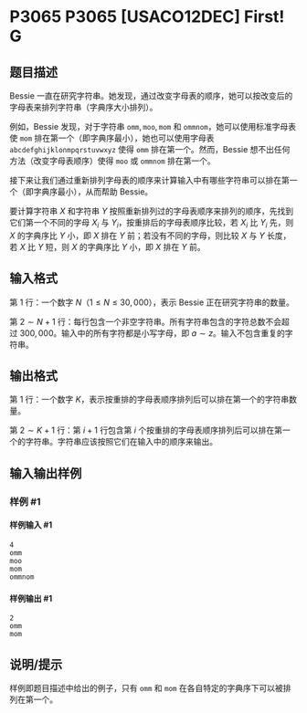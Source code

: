 # P3065 P3065 [USACO12DEC] First! G

## 题目描述

Bessie 一直在研究字符串。她发现，通过改变字母表的顺序，她可以按改变后的字母表来排列字符串（字典序大小排列）。

例如，Bessie 发现，对于字符串 $\texttt{omm},\texttt{moo},\texttt{mom}$ 和 $\texttt{ommnom}$，她可以使用标准字母表使 $\texttt{mom}$ 排在第一个（即字典序最小），她也可以使用字母表 $\texttt{abcdefghijklonmpqrstuvwxyz}$ 使得 $\texttt{omm}$ 排在第一个。然而，Bessie 想不出任何方法（改变字母表顺序）使得 $\texttt{moo}$ 或 $\texttt{ommnom}$ 排在第一个。

接下来让我们通过重新排列字母表的顺序来计算输入中有哪些字符串可以排在第一个（即字典序最小），从而帮助 Bessie。

要计算字符串 $X$ 和字符串 $Y$ 按照重新排列过的字母表顺序来排列的顺序，先找到它们第一个不同的字母 $X_i$ 与 $Y_i$，按重排后的字母表顺序比较，若 $X_i$ 比 $Y_i$ 先，则 $X$ 的字典序比 $Y$ 小，即 $X$ 排在 $Y$ 前；若没有不同的字母，则比较 $X$ 与 $Y$ 长度，若 $X$ 比 $Y$ 短，则 $X$ 的字典序比 $Y$ 小，即 $X$ 排在 $Y$ 前。

## 输入格式

第 $1$ 行：一个数字 $N$（$1\le N \le 30,000$），表示 Bessie 正在研究字符串的数量。

第 $2\sim N+1$ 行：每行包含一个非空字符串。所有字符串包含的字符总数不会超过 $300,000$。输入中的所有字符都是小写字母，即 $a\sim z$。输入不包含重复的字符串。

## 输出格式

第 $1$ 行：一个数字 $K$，表示按重排的字母表顺序排列后可以排在第一个的字符串数量。

第 $2\sim K+1$ 行：第 $i+1$ 行包含第 $i$ 个按重排的字母表顺序排列后可以排在第一个的字符串。字符串应该按照它们在输入中的顺序来输出。

## 输入输出样例

### 样例 #1

#### 样例输入 #1

```
4
omm
moo
mom
ommnom
```

#### 样例输出 #1

```
2
omm
mom
```

## 说明/提示

样例即题目描述中给出的例子，只有 $\texttt{omm}$ 和 $\texttt{mom}$ 在各自特定的字典序下可以被排列在第一个。
